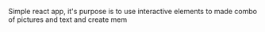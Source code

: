 Simple react app, it's purpose is to use interactive elements to made combo of pictures and text and create mem